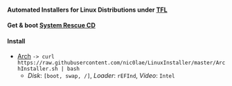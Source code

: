 #### Automated Installers for Linux Distributions under [TFL](https://github.com/nic0lae/TrueFreeLicense)
#### Get & boot [System Rescue CD](https://www.system-rescue-cd.org/Download)
#### Install
 * [Arch](https://www.archlinux.org) `-> curl https://raw.githubusercontent.com/nic0lae/LinuxInstaller/master/ArchInstaller.sh | bash`
    - *Disk*: `[boot, swap, /]`, *Loader*: `rEFInd`, *Video*: `Intel`
